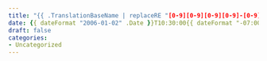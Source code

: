 ```yaml
---
title: "{{ .TranslationBaseName | replaceRE "[0-9][0-9][0-9][0-9]-[0-9][0-9]-[0-9][0-9]-" "" | humanize }}"
date: {{ dateFormat "2006-01-02" .Date }}T10:30:00{{ dateFormat "-07:00" .Date }}
draft: false
categories:
- Uncategorized
---
```


